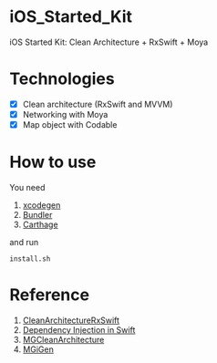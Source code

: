 # iOS_Started_Kit
iOS Started Kit: Clean Architecture + RxSwift + Moya

# Technologies
- [x] Clean architecture (RxSwift and MVVM)
- [x] Networking with Moya
- [x] Map object with Codable

# How to use
You need
1. [xcodegen](https://github.com/yonaskolb/XcodeGen)
2. [Bundler](https://bundler.io)
3. [Carthage](https://github.com/Carthage/Carthage)

and run
```
install.sh
```

# Reference
1. [CleanArchitectureRxSwift](https://github.com/sergdort/CleanArchitectureRxSwift)
2. [Dependency Injection in Swift](https://medium.com/makingtuenti/dependency-injection-in-swift-part-1-236fddad144a)
3. [MGCleanArchitecture](https://github.com/tuan188/MGCleanArchitecture)
4. [MGiGen](https://github.com/tuan188/MGiGen)

